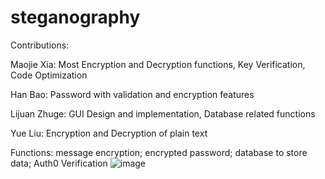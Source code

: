 # steganography
Contributions:

Maojie Xia:  Most Encryption and Decryption functions, Key Verification, Code Optimization

Han Bao: Password with validation and encryption features

Lijuan Zhuge: GUI Design and implementation, Database related functions

Yue Liu: Encryption and Decryption of plain text

Functions:
message encryption; encrypted password; database to store data; Auth0 Verification
![image](https://user-images.githubusercontent.com/19217683/180115740-b89f9c4a-9aff-4fe5-b393-8df255bbbbf5.png)
